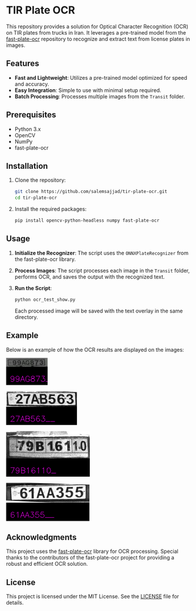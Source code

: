 # TIR Plate OCR

This repository provides a solution for Optical Character Recognition (OCR) on TIR plates from trucks in Iran. It leverages a pre-trained model from the [fast-plate-ocr](https://github.com/ankandrew/fast-plate-ocr) repository to recognize and extract text from license plates in images.

## Features

- **Fast and Lightweight**: Utilizes a pre-trained model optimized for speed and accuracy.
- **Easy Integration**: Simple to use with minimal setup required.
- **Batch Processing**: Processes multiple images from the `Transit` folder.

## Prerequisites

- Python 3.x
- OpenCV
- NumPy
- fast-plate-ocr

## Installation

1. Clone the repository:

   ```bash
   git clone https://github.com/salemsajjad/tir-plate-ocr.git
   cd tir-plate-ocr
   ```

2. Install the required packages:

   ```bash
   pip install opencv-python-headless numpy fast-plate-ocr
   ```

## Usage

1. **Initialize the Recognizer**: The script uses the `ONNXPlateRecognizer` from the fast-plate-ocr library.

2. **Process Images**: The script processes each image in the `Transit` folder, performs OCR, and saves the output with the recognized text.

3. **Run the Script**:

   ```bash
   python ocr_test_show.py
   ```

   Each processed image will be saved with the text overlay in the same directory.

## Example

Below is an example of how the OCR results are displayed on the images:

![Example Image](Transit/Transit_1_plate_with_text.bmp)

![Example Image](Transit/Transit_5_plate_with_text.bmp)

![Example Image](Transit/Transit_2_plate_with_text.bmp)

![Example Image](Transit/Transit_4_plate_with_text.bmp)

## Acknowledgments

This project uses the [fast-plate-ocr](https://github.com/ankandrew/fast-plate-ocr) library for OCR processing. Special thanks to the contributors of the fast-plate-ocr project for providing a robust and efficient OCR solution.

## License

This project is licensed under the MIT License. See the [LICENSE](LICENSE) file for details.

